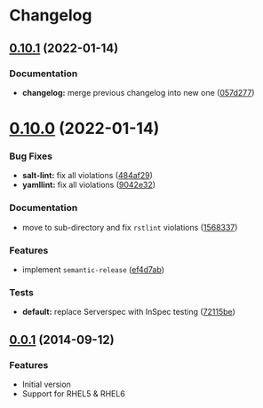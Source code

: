 # Changelog

## [0.10.1](https://github.com/saltstack-formulas/snmp-formula/compare/v0.10.0...v0.10.1) (2022-01-14)


### Documentation

* **changelog:** merge previous changelog into new one ([057d277](https://github.com/saltstack-formulas/snmp-formula/commit/057d277b686ba007100fede0d9228bce56df5292))

# [0.10.0](https://github.com/saltstack-formulas/snmp-formula/compare/v0.9.3...v0.10.0) (2022-01-14)


### Bug Fixes

* **salt-lint:** fix all violations ([484af29](https://github.com/saltstack-formulas/snmp-formula/commit/484af29d2db9e0e3fad420cb1f28e866e734e71b))
* **yamllint:** fix all violations ([9042e32](https://github.com/saltstack-formulas/snmp-formula/commit/9042e32035f8a74f1cebd3dc331dacb0b6c42be6))


### Documentation

* move to sub-directory and fix `rstlint` violations ([1568337](https://github.com/saltstack-formulas/snmp-formula/commit/156833745372c9a9d26ae351f7aa86c57d6c1f8b))


### Features

* implement `semantic-release` ([ef4d7ab](https://github.com/saltstack-formulas/snmp-formula/commit/ef4d7ab8a943cb63d3744209a2ba89bdb8d27bfc))


### Tests

* **default:** replace Serverspec with InSpec testing ([72115be](https://github.com/saltstack-formulas/snmp-formula/commit/72115be671dc0bb3c0fa28381efaf640e6009614))


## [0.0.1](https://github.com/saltstack-formulas/snmp-formula/compare/17bf9fae96396c11e8578ea776f4c83efeaacdb5...e92d4de20223a13764c3edb3ce506860d65197df) (2014-09-12)

### Features

* Initial version
* Support for RHEL5 & RHEL6
